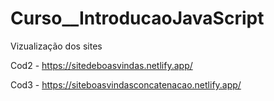 # Curso__IntroducaoJavaScript

Vizualização dos sites

Cod2 - https://sitedeboasvindas.netlify.app/

Cod3 - https://siteboasvindasconcatenacao.netlify.app/
